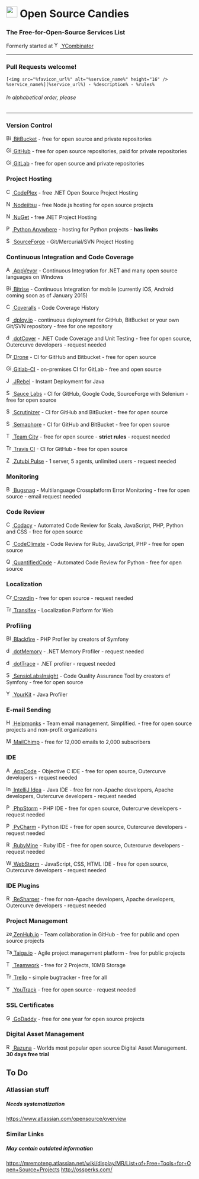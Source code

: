 # <img src="http://img1.wikia.nocookie.net/__cb20111229090428/clubpenguin/images/thumb/4/47/Candy_Swirl_Pin.png/500px-Candy_Swirl_Pin.png" height="30" /> Open Source Candies
### The Free-for-Open-Source Services List

Formerly started at [<img src="https://ycombinator.com/favicon.ico" alt="YCombinator" height="16" /> YCombinator](https://news.ycombinator.com/item?id=8874227)

---

### Pull Requests welcome!

```
[<img src="%favicon_url%" alt="%service_name%" height="16" /> %service_name%](%service_url%) - %description% - %rules%
```
###### In alphabetical order, please
---

### Version Control
[<img src="https://bitbucket.org/favicon.ico" alt="BitBucket" height="16" /> BitBucket](https://bitbucket.org/) - free for open source and private repositories

[<img src="https://github.com/favicon.ico" alt="GitHub" height="16" /> GitHub](https://github.com/) - free for open source repositories, paid for private repositories

[<img src="https://gitlab.com/favicon.ico" alt="GitLab" height="16" /> GitLab](https://gitlab.com/) - free for open source and private repositories

### Project Hosting
[<img src="https://www.codeplex.com/favicon.ico" alt="CodePlex" height="16" /> CodePlex](https://www.codeplex.com/) - free .NET Open Source Project Hosting

[<img src="http://opensource.nodejitsu.com/favicon.ico" alt="Nodejitsu" height="16" /> Nodejitsu](http://opensource.nodejitsu.com/) - free Node.js hosting for open source projects

[<img src="https://www.nuget.org/favicon.ico" alt="NuGet" height="16" /> NuGet](https://www.nuget.org/) - free .NET Project Hosting

[<img src="https://www.pythonanywhere.com/favicon.ico" alt="Python Anywhere" height="16" /> Python Anywhere](https://www.pythonanywhere.com/) - hosting for Python projects - **has limits**

[<img src="http://sourceforge.net/favicon.ico" alt="SourceForge" height="16" /> SourceForge](http://sourceforge.net/) - Git/Mercurial/SVN Project Hosting

### Continuous Integration and Code Coverage
[<img src="http://www.appveyor.com/site/favicon.ico" alt="AppVeyor" height="16" /> AppVeyor](http://www.appveyor.com/) - Continuous Integration for .NET and many open source languages on Windows

[<img src="http://www.bitrise.io/favicon.ico" alt="Bitrise" height="16" /> Bitrise](http://www.bitrise.io/) - Continuous Integration for mobile (currently iOS, Android coming soon as of January 2015)

[<img src="https://coveralls.io/favicon.ico" alt="Coveralls" height="16" /> Coveralls](https://coveralls.io/) - Code Coverage History

[<img src="http://dploy.io/images/favicon.ico?170920131204" alt="dploy.io" height="16" /> dploy.io](http://dploy.io/) - continuous deployment for GitHub, BitBucket or your own Git/SVN repository - free for one repository

[<img src="https://www.jetbrains.com/dotcover/favicon.ico" alt="dotCover" height="16" /> dotCover](https://www.jetbrains.com/dotcover/buy/choose_edition.jsp?license=OPEN_SOURCE) - .NET Code Coverage and Unit Testing - free for open source, Outercurve developers - request needed

[<img src="https://drone.io/img/favicon.ico" alt="Drone" height="16" /> Drone](https://drone.io/) - CI for GitHub and Bitbucket - free for open source

[<img src="https://gitlab.com/favicon.ico" alt="Gitlab-CI" height="16" /> Gitlab-CI](https://about.gitlab.com/gitlab-ci/) - on-premises CI for GitLab - free and open source

[<img src="https://my.jrebel.com/favicon.ico" alt="JRebel" height="16" /> JRebel](https://my.jrebel.com/) - Instant Deployment for Java

[<img src="https://saucelabs.com/favicon.ico" alt="Sauce Labs" height="16" /> Sauce Labs](https://saucelabs.com/) - CI for GitHub, Google Code, SourceForge with Selenium - free for open source

[<img src="https://scrutinizer-ci.com/favicon.ico" alt="Scrutinizer" height="16" /> Scrutinizer](https://scrutinizer-ci.com/) - CI for GitHub and BitBucket - free for open source

[<img src="https://d1dkupr86d302v.cloudfront.net/assets/favicons/favicon-ba583273b55072a62243e0fc6458af29.ico" alt="Semaphore" height="16" /> Semaphore](https://semaphoreapp.com/) - CI for GitHub and BitBucket - free for open source

[<img src="https://www.jetbrains.com/teamcity/favicon.ico" alt="Team City" height="16" /> Team City](https://www.jetbrains.com/teamcity/buy/opensource.html) - free for open source - **strict rules** - request needed

[<img src="https://travis-ci-org.global.ssl.fastly.net/images/favicon-04004642a94f6c2b0d4a567fb5dbe145.png" height="16" alt="Travis CI" /> Travis CI](https://travis-ci.org/) - CI for GitHub - free for open source

[<img src="http://zutubi.com/static/images/favicon.png" alt="Zutubi Pulse" height="16" /> Zutubi Pulse](http://zutubi.com/sales/opensource/) - 1 server, 5 agents, unlimited users - request needed

### Monitoring

[<img src="https://bugsnag.com/favicon.ico" height="16" alt="Bugsnag" /> Bugsnag](https://bugsnag.com/blog/bugsnag-loves-open-source) - Multilanguage Crossplatform Error Monitoring - free for open source - email request needed

### Code Review

[<img src="https://www.codacy.com/favicon.ico" alt="Codacy" height="16" /> Codacy](https://www.codacy.com/) - Automated Code Review for Scala, JavaScript, PHP, Python and CSS - free for open source

[<img src="https://codeclimate.com/favicon.ico" height="16" alt="CodeClimate" /> CodeClimate](https://codeclimate.com/) - Code Review for Ruby, JavaScript, PHP - free for open source

[<img src="https://www.quantifiedcode.com/static/assets/gfx/qc-favicon.png" height="16" alt="QuantifiedCode" /> QuantifiedCode](https://www.quantifiedcode.com/) - Automated Code Review for Python - free for open source

### Localization
[<img src="https://crowdin.com/favicon.ico" alt="Crowdin" height="16" /> Crowdin](https://crowdin.com/) - free for open source - request needed

[<img src="https://www.transifex.com/favicon.ico" alt="Transifex" height="16" /> Transifex](https://www.transifex.com/) - Localization Platform for Web

### Profiling
[<img src="https://d2vqbs7xgyce6n.cloudfront.net/assets/v80b84b2fe7/bundles/blackfire/favicon.ico" alt="Blackfire" height="16" /> Blackfire](https://blackfire.io/) - PHP Profiler by creators of Symfony

[<img src="https://www.jetbrains.com/dotmemory/favicon.ico" alt="dotMemory" height="16" /> dotMemory](https://www.jetbrains.com/dotmemory/buy/choose_edition.jsp?license=OPEN_SOURCE) - .NET Memory Profiler - request needed

[<img src="https://www.jetbrains.com/profiler/favicon.ico" alt="dotTrace" height="16" /> dotTrace](https://www.jetbrains.com/profiler/buy/choose_edition.jsp?license=OPEN_SOURCE) - .NET profiler - request needed

[<img src="https://insight.sensiolabs.com/favicon.ico" alt="SensioLabsInsight" height="16" /> SensioLabsInsight](https://insight.sensiolabs.com/pricing) - Code Quality Assurance Tool by creators of Symfony - free for open source

[<img src="http://www.yourkit.com/favicon.ico" alt="YourKit" height="16" /> YourKit](http://www.yourkit.com/) - Java Profiler

### E-mail Sending
[<img src="https://helpmonks.com/images/favicons/favicon.ico" alt="Helpmonks" height="16" /> Helpmonks](http://helpmonks.com/) - Team email management. Simplified. - free for open source projects and non-profit organizations

[<img src="http://mailchimp.com/favicon.ico" alt="MailChimp" height="16" /> MailChimp](http://mailchimp.com/) - free for 12,000 emails to 2,000 subscribers

### IDE
[<img src="https://www.jetbrains.com/objc/favicon.ico" alt="AppCode" height="16" /> AppCode](https://www.jetbrains.com/objc/buy/choose_edition.jsp?license=OPEN_SOURCE) - Objective C IDE - free for open source, Outercurve developers - request needed

[<img src="https://www.jetbrains.com/idea/favicon.ico" alt="IntelliJ Idea" height="16" /> IntelliJ Idea](https://www.jetbrains.com/idea/buy/choose_edition.jsp?license=OPEN_SOURCE) - Java IDE - free for non-Apache developers, Apache developers, Outercurve developers - request needed

[<img src="https://www.jetbrains.com/phpstorm/favicon.ico" alt="PhpStorm" height="16" /> PhpStorm](https://www.jetbrains.com/phpstorm/buy/choose_edition.jsp?license=OPEN_SOURCE) - PHP IDE - free for open source, Outercurve developers - request needed

[<img src="https://www.jetbrains.com/pycharm/favicon.ico" alt="PyCharm" height="16" /> PyCharm](https://www.jetbrains.com/pycharm/buy/choose_edition.jsp?license=OPEN_SOURCE) - Python IDE - free for open source, Outercurve developers - request needed

[<img src="https://www.jetbrains.com/ruby/favicon.ico" alt="RubyMine" height="16" /> RubyMine](https://www.jetbrains.com/ruby/buy/choose_edition.jsp?license=OPEN_SOURCE) - Ruby IDE - free for open source, Outercurve developers - request needed

[<img src="https://www.jetbrains.com/webstorm/favicon.ico" alt="WebStorm" height="16" /> WebStorm](https://www.jetbrains.com/webstorm/buy/choose_edition.jsp?license=OPEN_SOURCE) - JavaScript, CSS, HTML IDE - free for open source, Outercurve developers - request needed

### IDE Plugins
[<img src="https://www.jetbrains.com/resharper/favicon.ico" alt="ReSharper" height="16" /> ReSharper](https://www.jetbrains.com/resharper/buy/choose_edition.jsp?license=OPEN_SOURCE) - free for non-Apache developers, Apache developers, Outercurve developers - request needed

### Project Management

[<img src="https://d3ttd6qrrcxpxm.cloudfront.net/P8nj5v/2.2.7/img/logomark.svg" alt="zenhub.io" height="16" /> ZenHub.io](https://zenhub.io) - Team collaboration in GitHub - free for public and open source projects

[<img src="https://tree.taiga.io/images/favicon.png" alt="Taiga.io" height="16" /> Taiga.io](https://taiga.io) - Agile project management platform - free for public projects

[<img src="https://www.teamwork.com/images/favicon/favicon.ico" alt="Teamwork" height="16" /> Teamwork](https://www.teamwork.com/) - free for 2 Projects, 10MB Storage

[<img src="https://trello.com/favicon.ico" alt="Trello" height="16" /> Trello](https://trello.com/) - simple bugtracker - free for all

[<img src="https://www.jetbrains.com/youtrack/favicon.ico" alt="YouTrack" height="16" /> YouTrack](https://www.jetbrains.com/youtrack/buy/open_source_incloud.jsp) - free for open source - request needed

### SSL Certificates
[<img src="https://img1.wsimg.com/assets/godaddy.ico" alt="GoDaddy" height="16" /> GoDaddy](https://godaddy.com/ssl/ssl-open-source.aspx) - free for one year for open source projects

### Digital Asset Management
[<img src="https://razuna.com/favicon.ico" alt="Razuna" height="16" /> Razuna](http://razuna.org/) - Worlds most popular open source Digital Asset Management. **30 days free trial**

## To Do

### Atlassian stuff
##### Needs systematization
https://www.atlassian.com/opensource/overview

### Similar Links
##### May contain outdated information

https://mremoteng.atlassian.net/wiki/display/MR/List+of+Free+Tools+for+Open+Source+Projects
http://ossperks.com/
